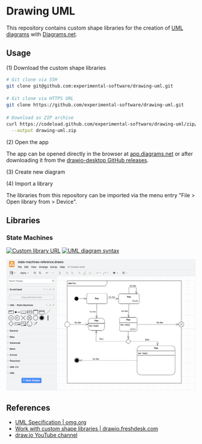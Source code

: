 # Drawing UML

This repository contains custom shape libraries for the creation of [UML diagrams](https://www.uml-diagrams.org) with [Diagrams.net](https://en.wikipedia.org/wiki/Diagrams.net).

## Usage

(1) Download the custom shape libraries

```bash
# Git clone via SSH
git clone git@github.com:experimental-software/drawing-uml.git

# Git clone via HTTPS URL
git clone https://github.com/experimental-software/drawing-uml.git

# Download as ZIP archive
curl https://codeload.github.com/experimental-software/drawing-uml/zip/refs/heads/main \
  --output drawing-uml.zip
```

(2) Open the app

The app can be opened directly in the browser at [app.diagrams.net](https://app.diagrams.net) or after downloading it from the [drawio-desktop GitHub releases](https://github.com/jgraph/drawio-desktop/releases/latest).

(3) Create new diagram

(4) Import a library

The libraries from this repository can be imported via the menu entry "File > Open library from > Device".

## Libraries

### State Machines

[![Custom library URL](https://img.shields.io/badge/stm-library-lightgrey.svg)][stm-library]
[![UML diagram syntax](https://img.shields.io/badge/stm-syntax-lightgrey.svg)][stm-syntax]

[stm-library]: https://raw.githubusercontent.com/experimental-software/drawing-uml/main/UML%20-%20State%20Machines.xml
[stm-syntax]: https://www.uml-diagrams.org/state-machine-diagrams.html

![diagram: state-machines-reference.drawio](./docs/state-machines-reference.drawio.png)

## References

- [UML Specification | omg.org](https://www.omg.org/spec/UML/)
- [Work with custom shape libraries | drawio.freshdesk.com](https://drawio.freshdesk.com/support/solutions/articles/16000067790-work-with-custom-shape-libraries)
- [draw.io YouTube channel](https://www.youtube.com/@drawioapp)
